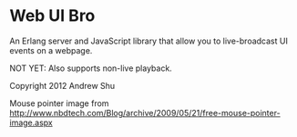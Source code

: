 Web UI Bro
==========

An Erlang server and JavaScript library that allow you to
live-broadcast UI events on a webpage.

NOT YET: Also supports non-live playback.

Copyright 2012 Andrew Shu

Mouse pointer image from
http://www.nbdtech.com/Blog/archive/2009/05/21/free-mouse-pointer-image.aspx
